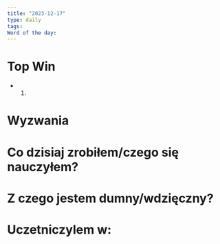 ```yaml
---
title: "2023-12-17"
type: daily
tags: 
Word of the day:
---
```

# Top Win
- 1.
# Wyzwania


# Co dzisiaj zrobiłem/czego się nauczyłem?

# Z czego jestem dumny/wdzięczny?

# Uczetniczylem w:
